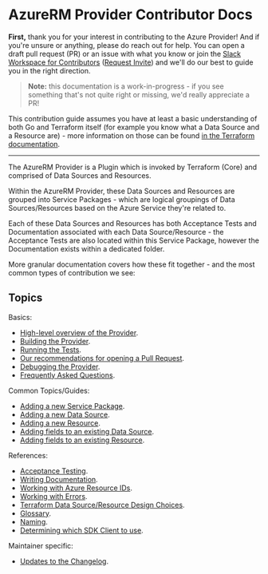 # AzureRM Provider Contributor Docs

**First,** thank you for your interest in contributing to the Azure Provider! And if you're unsure or anything, please do reach out for help. You can open a draft pull request (PR) or an issue with what you know or join the [Slack Workspace for Contributors](https://terraform-azure.slack.com) ([Request Invite](https://join.slack.com/t/terraform-azure/shared_invite/enQtNDMzNjQ5NzcxMDc3LWNiY2ZhNThhNDgzNmY0MTM0N2MwZjE4ZGU0MjcxYjUyMzRmN2E5NjZhZmQ0ZTA1OTExMGNjYzA4ZDkwZDYxNDE)) and we'll do our best to guide you in the right direction.

> **Note:** this documentation is a work-in-progress - if you see something that's not quite right or missing, we'd really appreciate a PR!

This contribution guide assumes you have at least a basic understanding of both Go and Terraform itself (for example you know what a Data Source and a Resource are) - more information on those can be found [in the Terraform documentation](https://www.terraform.io/docs/language/index.html).

---

The AzureRM Provider is a Plugin which is invoked by Terraform (Core) and comprised of Data Sources and Resources.

Within the AzureRM Provider, these Data Sources and Resources are grouped into Service Packages - which are logical groupings of Data Sources/Resources based on the Azure Service they're related to.

Each of these Data Sources and Resources has both Acceptance Tests and Documentation associated with each Data Source/Resource - the Acceptance Tests are also located within this Service Package, however the Documentation exists within a dedicated folder.

More granular documentation covers how these fit together - and the most common types of contribution we see:

## Topics

Basics:

* [High-level overview of the Provider](topics/high-level-overview.md).
* [Building the Provider](topics/building-the-provider.md).
* [Running the Tests](topics/running-the-tests.md).
* [Our recommendations for opening a Pull Request](topics/our-recommendations-for-opening-a-pr.md).
* [Debugging the Provider](topics/debugging-the-provider.md).
* [Frequently Asked Questions](topics/frequently-asked-questions.md).

Common Topics/Guides:

* [Adding a new Service Package](topics/guide-new-service-package.md).
* [Adding a new Data Source](topics/guide-new-data-source.md).
* [Adding a new Resource](topics/guide-new-resource.md).
* [Adding fields to an existing Data Source](topics/guide-new-fields-to-data-source.md).
* [Adding fields to an existing Resource](topics/guide-new-fields-to-resource.md).

References:

* [Acceptance Testing](topics/reference-acceptance-testing.md).
* [Writing Documentation](topics/reference-documentation.md).
* [Working with Azure Resource IDs](topics/reference-azure-resource-ids.md).
* [Working with Errors](topics/reference-errors.md).
* [Terraform Data Source/Resource Design Choices](topics/reference-terraform-design-choices.md).
* [Glossary](topics/reference-glossary.md).
* [Naming](topics/reference-naming.md).
* [Determining which SDK Client to use](topics/reference-finding-an-sdk-client.md).

Maintainer specific:

* [Updates to the Changelog](topics/maintainer-changelog.md).
